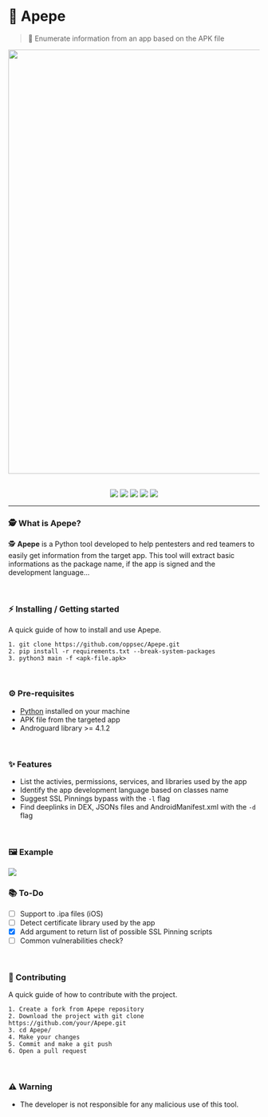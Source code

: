 # 📲 Apepe
> 📲 Enumerate information from an app based on the APK file

<div align="center">
 <img src="https://i.imgur.com/0qh6sHq.jpg" width="850">
</div>

<br>

<p align="center">
    <img src="https://img.shields.io/github/license/oppsec/Apepe?color=orange&logo=github&logoColor=orange&style=for-the-badge">
    <img src="https://img.shields.io/github/issues/oppsec/Apepe?color=orange&logo=github&logoColor=orange&style=for-the-badge">
    <img src="https://img.shields.io/github/stars/oppsec/Apepe?color=orange&label=STARS&logo=github&logoColor=orange&style=for-the-badge">
    <img src="https://img.shields.io/github/forks/oppsec/Apepe?color=orange&logo=github&logoColor=orange&style=for-the-badge">
    <img src="https://img.shields.io/github/languages/code-size/oppsec/Apepe?color=orange&logo=github&logoColor=orange&style=for-the-badge">
</p>

___

### 🕵️ What is Apepe?
🕵️ **Apepe** is a Python tool developed to help pentesters and red teamers to easily get information from the target app. This tool will extract basic informations as the package name, if the app is signed and the development language...

<br>

### ⚡ Installing / Getting started

A quick guide of how to install and use Apepe.

```shell
1. git clone https://github.com/oppsec/Apepe.git
2. pip install -r requirements.txt --break-system-packages
3. python3 main -f <apk-file.apk>
```

<br>

### ⚙️ Pre-requisites
- [Python](https://www.python.org/downloads/) installed on your machine
- APK file from the targeted app
- Androguard library >= 4.1.2

<br>

### ✨ Features
- List the activies, permissions, services, and libraries used by the app
- Identify the app development language based on classes name
- Suggest SSL Pinnings bypass with the `-l` flag
- Find deeplinks in DEX, JSONs files and AndroidManifest.xml with the `-d` flag

<br>

### 🖼️ Example

<img src="https://i.imgur.com/pY9ea23.png">

<br>

### 📚 To-Do

- [ ] Support to .ipa files (iOS)
- [ ] Detect certificate library used by the app 
- [x] Add argument to return list of possible SSL Pinning scripts
- [ ] Common vulnerabilities check?

<br>

### 🔨 Contributing

A quick guide of how to contribute with the project.

```shell
1. Create a fork from Apepe repository
2. Download the project with git clone https://github.com/your/Apepe.git
3. cd Apepe/
4. Make your changes
5. Commit and make a git push
6. Open a pull request
```

<br>

### ⚠️ Warning
- The developer is not responsible for any malicious use of this tool.
